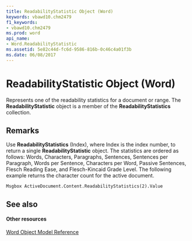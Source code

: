 ```yaml
---
title: ReadabilityStatistic Object (Word)
keywords: vbawd10.chm2479
f1_keywords:
- vbawd10.chm2479
ms.prod: word
api_name:
- Word.ReadabilityStatistic
ms.assetid: 5e82c44d-fc6d-9586-816b-0c46c4a01f3b
ms.date: 06/08/2017
---
```



# ReadabilityStatistic Object (Word)

Represents one of the readability statistics for a document or range. The **ReadabilityStatistic** object is a member of the **ReadabilityStatistics** collection.


## Remarks

Use **ReadabilityStatistics** (Index), where Index is the index number, to return a single **ReadabilityStatistic** object. The statistics are ordered as follows: Words, Characters, Paragraphs, Sentences, Sentences per Paragraph, Words per Sentence, Characters per Word, Passive Sentences, Flesch Reading Ease, and Flesch-Kincaid Grade Level. The following example returns the character count for the active document.


```
Msgbox ActiveDocument.Content.ReadabilityStatistics(2).Value
```


## See also


#### Other resources


[Word Object Model Reference](http://msdn.microsoft.com/library/be452561-b436-bb9b-6f94-3faa9a74a6fd%28Office.15%29.aspx)


